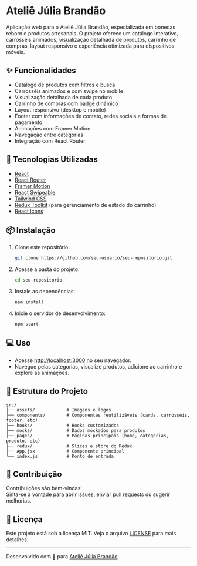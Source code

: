 # Ateliê Júlia Brandão

Aplicação web para o Ateliê Júlia Brandão, especializada em bonecas reborn e produtos artesanais. O projeto oferece um catálogo interativo, carrosséis animados, visualização detalhada de produtos, carrinho de compras, layout responsivo e experiência otimizada para dispositivos móveis.

## ✨ Funcionalidades

- Catálogo de produtos com filtros e busca
- Carrosséis animados e com swipe no mobile
- Visualização detalhada de cada produto
- Carrinho de compras com badge dinâmico
- Layout responsivo (desktop e mobile)
- Footer com informações de contato, redes sociais e formas de pagamento
- Animações com Framer Motion
- Navegação entre categorias
- Integração com React Router

## 🚀 Tecnologias Utilizadas

- [React](https://reactjs.org/)
- [React Router](https://reactrouter.com/)
- [Framer Motion](https://www.framer.com/motion/)
- [React Swipeable](https://www.npmjs.com/package/react-swipeable)
- [Tailwind CSS](https://tailwindcss.com/)
- [Redux Toolkit](https://redux-toolkit.js.org/) (para gerenciamento de estado do carrinho)
- [React Icons](https://react-icons.github.io/react-icons/)

## 📦 Instalação

1. Clone este repositório:
   ```bash
   git clone https://github.com/seu-usuario/seu-repositorio.git
   ```
2. Acesse a pasta do projeto:
   ```bash
   cd seu-repositorio
   ```
3. Instale as dependências:
   ```bash
   npm install
   ```
4. Inicie o servidor de desenvolvimento:
   ```bash
   npm start
   ```

## 💻 Uso

- Acesse [http://localhost:3000](http://localhost:3000) no seu navegador.
- Navegue pelas categorias, visualize produtos, adicione ao carrinho e explore as animações.

## 📁 Estrutura do Projeto

```
src/
├── assets/            # Imagens e logos
├── components/        # Componentes reutilizáveis (cards, carrosséis, footer, etc)
├── hooks/             # Hooks customizados
├── mocks/             # Dados mockados para produtos
├── pages/             # Páginas principais (home, categorias, produto, etc)
├── redux/             # Slices e store do Redux
├── App.jsx            # Componente principal
└── index.js           # Ponto de entrada
```

## 🤝 Contribuição

Contribuições são bem-vindas!  
Sinta-se à vontade para abrir issues, enviar pull requests ou sugerir melhorias.

## 📄 Licença

Este projeto está sob a licença MIT. Veja o arquivo [LICENSE](LICENSE) para mais detalhes.

---

Desenvolvido com 💜 para [Ateliê Júlia Brandão](https://instagram.com/ateliejuliabrandao)
